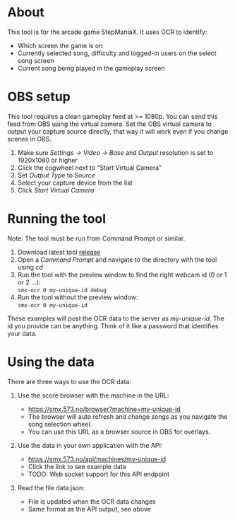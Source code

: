 # About

This tool is for the arcade game StepManiaX. It uses OCR to identify:

* Which screen the game is on
* Currently selected song, difficulty and logged-in users on the select song screen
* Current song being played in the gameplay screen

# OBS setup

This tool requires a clean gameplay feed at >= 1080p. You can send this feed from OBS using the virtual camera. Set the
OBS virtual camera to output your capture source directly, that way it will work even if you change scenes in OBS.

1. Make sure _Settings -> Video ->_ _Base_ and _Output_ resolution is set to 1920x1080 or higher
2. Click the cogwheel next to "Start Virtual Camera"
3. Set _Output Type_ to _Source_
4. Select your capture device from the list
5. Click _Start Virtual Camera_

# Running the tool

Note: The tool must be run from Command Prompt or similar.

1. Download latest tool [release](https://github.com/DesktopMan/smx-ocr/releases)
2. Open a _Command Prompt_ and navigate to the directory with the tool using _cd_
3. Run the tool with the preview window to find the right webcam id (0 or 1 or 2 ...):  
   `smx-ocr 0 my-unique-id debug`
4. Run the tool without the preview window:  
   `smx-ocr 0 my-unique-id`

These examples will post the OCR data to the server as _my-unique-id_. The id you provide can be anything. Think of it
like a password that identifies your data.

# Using the data

There are three ways to use the OCR data:

1. Use the score browser with the machine in the URL:
    * https://smx.573.no/browser?machine=my-unique-id
    * The browser will auto refresh and change songs as you navigate the song selection wheel.
    * You can use this URL as a browser source in OBS for overlays.

2. Use the data in your own application with the API:
    * https://smx.573.no/api/machines/my-unique-id
    * Click the link to see example data
    * TODO: Web socket support for this API endpoint

3. Read the file data.json:
    * File is updated when the OCR data changes
    * Same format as the API output, see above
